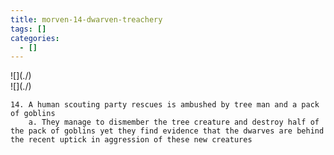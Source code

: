```yaml
---
title: morven-14-dwarven-treachery
tags: []
categories:
  - []
---
```

<!-- more --><div class="embedded-image-left">![](./)</div><div class="embedded-image-right">![](./)</div>

	14. A human scouting party rescues is ambushed by tree man and a pack of goblins
		a. They manage to dismember the tree creature and destroy half of the pack of goblins yet they find evidence that the dwarves are behind the recent uptick in aggression of these new creatures